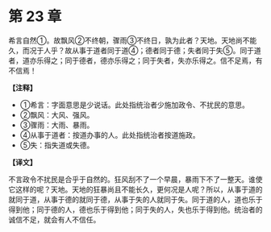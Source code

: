 # 第 23 章

希言自然①。故飘风②不终朝，骤雨③不终日，孰为此者？天地。天地尚不能久，而况于人乎？故从事于道者同于道④；德者同于德；失者同于失⑤。同于道者，道亦乐得之；同于德者，德亦乐得之；同于失者，失亦乐得之。信不足焉，有不信焉！

**【注释】**

- ①希言：字面意思是少说话。此处指统治者少施加政令、不扰民的意思。
- ②飘风：大风、强风。
- ③骤雨：大雨、暴雨。
- ④从事于道者：按道办事的人。此处指统治者按道施政。
- ⑤失：指失道或失德。

**【译文】**

不言政令不扰民是合乎于自然的。狂风刮不了一个早晨，暴雨下不了一整天。谁使它这样的呢？天地。天地的狂暴尚且不能长久，更何况是人呢？所以，从事于道的就同于道，从事于德的就同于德，从事于失的人就同于失。同于道的人，道也乐于得到他；同于德的人，德也乐于得到他；同于失的人，失也乐于得到他。统治者的诚信不足，就会有人不信任。
